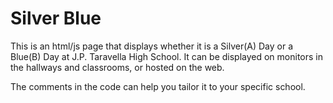 # Silver Blue
This is an html/js page that displays whether it is a Silver(A) Day or a Blue(B) 
Day at J.P. Taravella High School. It can be displayed on monitors in the 
hallways and classrooms, or hosted on the web.

The comments in the code can help you tailor it to your specific school.